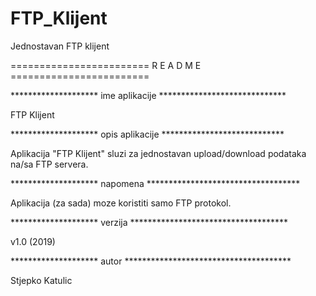 # FTP_Klijent
Jednostavan FTP klijent

========================  R E A D   M E  ========================

******************** ime aplikacije *****************************

FTP Klijent



******************** opis aplikacije ****************************

Aplikacija "FTP Klijent" sluzi za jednostavan upload/download podataka na/sa FTP servera.



******************** napomena ***********************************

Aplikacija (za sada) moze koristiti samo FTP protokol.



******************** verzija ************************************

v1.0 (2019)



******************** autor **************************************

Stjepko Katulic
